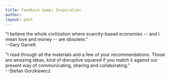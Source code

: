 ```yaml
---
title: Feedback &amp; Inspiration
author: 
layout: post
---
```


"I believe the whole civilization where scarcity-based economies -- and I mean love and money -- are obsolete."  
--Gary Garrett

"I read through all the materials and a few of your recommendations. Those are amazing ideas, kind of disruptive squared if you match it against our present way of communicating, sharing and collaborating."  
--Stefan Gorzkiewicz

